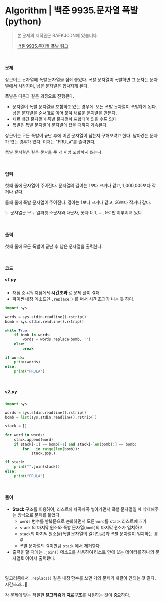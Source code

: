 # Algorithm | 백준 9935.문자열 폭발 (python)

> 본 문제의 저작권은 BAEKJOON에 있습니다.
>
> [백준 9935.문자열 폭발 링크](https://www.acmicpc.net/problem/9935)

</br>

#### 문제

상근이는 문자열에 폭발 문자열을 심어 놓았다. 폭발 문자열이 폭발하면 그 문자는 문자열에서 사라지며, 남은 문자열은 합쳐지게 된다.

폭발은 다음과 같은 과정으로 진행된다.

- 문자열이 폭발 문자열을 포함하고 있는 경우에, 모든 폭발 문자열이 폭발하게 된다. 남은 문자열을 순서대로 이어 붙여 새로운 문자열을 만든다.
- 새로 생긴 문자열에 폭발 문자열이 포함되어 있을 수도 있다.
- 폭발은 폭발 문자열이 문자열에 없을 때까지 계속된다.

상근이는 모든 폭발이 끝난 후에 어떤 문자열이 남는지 구해보려고 한다. 남아있는 문자가 없는 경우가 있다. 이때는 "FRULA"를 출력한다.

폭발 문자열은 같은 문자를 두 개 이상 포함하지 않는다.

</br>

#### 입력

첫째 줄에 문자열이 주어진다. 문자열의 길이는 1보다 크거나 같고, 1,000,000보다 작거나 같다.

둘째 줄에 폭발 문자열이 주어진다. 길이는 1보다 크거나 같고, 36보다 작거나 같다.

두 문자열은 모두 알파벳 소문자와 대문자, 숫자 0, 1, ..., 9로만 이루어져 있다.

</br>

#### 출력

첫째 줄에 모든 폭발이 끝난 후 남은 문자열을 출력한다.

</br>

#### 코드

##### s1.py

- 채점 중 `47%` 지점에서 **시간초과** 로 문제 풀이 실패
- 파이썬 내장 메소드인 `.replace()` 를 써서 시간 초과가 나는 듯 하다.

```python
import sys

words = sys.stdin.readline().rstrip()
bomb = sys.stdin.readline().rstrip()

while True:
    if bomb in words:
        words = words.replace(bomb, '')
    else:
        break

if words:
    print(words)
else:
    print("FRULA")

```

</br>

##### s2.py

```python
import sys

words = sys.stdin.readline().rstrip()
bomb = list(sys.stdin.readline().rstrip())

stack = []

for word in words:
    stack.append(word)
    if stack[-1] == bomb[-1] and stack[-len(bomb):] == bomb:
        for _ in range(len(bomb)):
            stack.pop()

if stack:
    print("".join(stack))
else:
    print("FRULA")
```

</br>

#### 풀이

- **Stack** 구조를 이용하여, 리스트에 차곡차곡 쌓아가면서 폭발 문자열일 때 삭제해주는 방식으로 문제를 풀었다.
  - `words` 변수를 반복문으로 순회하면서 모든 `word`를 `stack` 리스트에 추가
  - `stack` 의 마지막 원소와 폭발 문자열(`bomb`)의 마지막 원소가 일치하고
  - `stack`의 마지막 원소들(폭발 문자열의 길이만큼)과 폭발 문자열이 일치하는 경우
  - 폭발 문자열의 길이만큼  `stack` 에서 제거한다.
- 출력을 할 때에는 `.join()` 메소드를 사용하여 리스트 안에 있는 데이터를 하나의 문자열로 이어서 출력했다.

</br>

알고리즘에서 `.replace()` 같은 내장 함수를 쓰면 거의 문제가 해결이 안되는 것 같다. 시간초과...🤣

각 문제에 맞는 적절한 **알고리즘**과 **자료구조**를 사용하는 것이 중요하다.


